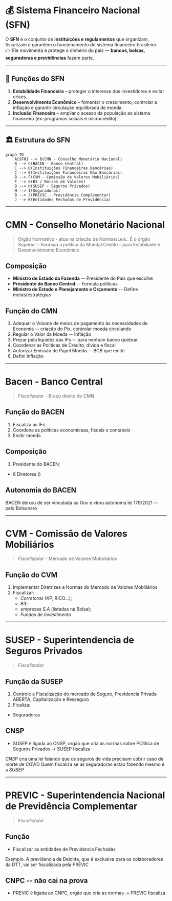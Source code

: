# 💰 Sistema Financeiro Nacional (SFN)

O **SFN** é o conjunto de **instituições e regulamentos** que organizam, fiscalizam e garantem o funcionamento do sistema financeiro brasileiro.  
👉 Ele movimenta e protege o dinheiro do país — **bancos, bolsas, seguradoras e previdências** fazem parte.

---

## 🎯 Funções do SFN
1. **Estabilidade Financeira** – proteger o interesse dos investidores e evitar crises.
2. **Desenvolvimento Econômico** – fomentar o crescimento, controlar a inflação e garantir circulação equilibrada de moeda.
3. **Inclusão Financeira** – ampliar o acesso da população ao sistema financeiro (ex: programas sociais e microcrédito).

---

## 🏛️ Estrutura do SFN

```mermaid
graph TD
    A[SFN] --> B(CMN - Conselho Monetário Nacional)
    B --> C(BACEN - Banco Central)
    C --> D(Instituições Financeiras Bancárias)
    C --> E(Instituições Financeiras Não Bancárias)
    B --> F(CVM - Comissão de Valores Mobiliários)
    F --> G(B3 / Bolsas de Valores)
    B --> H(SUSEP - Seguros Privados)
    H --> I(Seguradoras)
    B --> J(PREVIC - Previdência Complementar)
    J --> K(Entidades Fechadas de Previdência)
```

---

# CMN - Conselho Monetário Nacional
> Orgão Normativo - atua na criação de Normas/Leis..
É o orgão Superior - *Formula* a política da Moeda/Crédito - para Estabiliade e Desenvolvimento Econômico

## Composição
- **Ministro de Estado da Fazenda** -- Presidente do País que escolhe
- **Presidente do Banco Central** -- Formula políticas
- **Ministro de Estado e Planejamento e Orçamento** -- Define metas/estratégias

## Função do CMN
1. Adequar o Volume de meios de pagamento às necessidades de Economia -- criação do Pix, controlar moeda circulando
2. Regular o Valor da Moeda -- Inflação
3. Prezar pela liquidez das IFs -- para nenhum banco quebrar
4. Coordenar as Politicas de Crédito, dívida e fiscal
5. Autorizar Emissão de Papel Moeda -- BCB que emite
6. Defini Inflação

---

# Bacen - Banco Central
> *Fiscalizador* - Braço direito do CMN

## Função do BACEN
1. Fiscaliza as IFs
2. Coordena as políticas economicaas, fiscais e contabeis
3. Emitir moeda

## Composição
1. Presidente do BACEN;
+ 8 Diretores ()

## Autonomia do BACEN
BACEN deixou de ser vinculada ao Gov e virou autonoma lei 179/2021 -- pelo Bolsonaro

---

# CVM - Comissão de Valores Mobiliários
> *Fiscalizador* - Mercado de Valores Moboliários 

## Função do CVM
1. Implementar Diretrizes e Normas do Mercado de Valores Mobiliários
2. Fiscalizar:
   - *Corretoras* (XP, RICO...);
   - *B3*;
   - empresas *S.A* (listadas na Bolsa);
   - *Fundos de Investimento*

---

# SUSEP - Superintendencia de Seguros Privados
> *Fiscalizador*

## Função da SUSEP
1. Controle e Fiscalização do mercado de Seguro, Previdencia Privada ABERTA, Capitalização e Resseguro
2. Ficaliza:
  - Seguradoras

## CNSP
- SUSEP é ligada ao CNSP, orgao que cria as normas sobre POlítica de Seguros Privados -> SUSEP fiscaliza

*CNSP* cria uma lei falando que os seguros de vida precisam cobrir caso de morte de COVID
Quem fiscaliza se as seguradoras estão fazendo mesmo é a *SUSEP*

---

# PREVIC - Superintendencia Nacional de Previdência Complementar
> *Fiscalizador*

## Função
- Fiscalizar as entidades de Previdencia Fechadas

Exemplo.
A previdencia da Deloitte, que é exclusiva para os colaboradores da DTT, vai ser fiscalizada pela PREVIC

## CNPC -- não cai na prova
- PREVIC é ligada ao CNPC, orgão que cria as normas -> PREVIC fiscaliza
